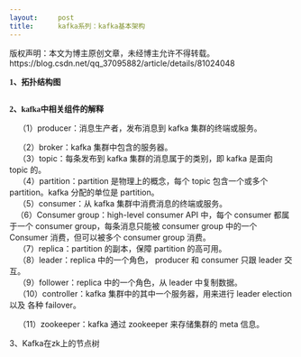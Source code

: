 ```yaml
---
layout:     post
title:      kafka系列：kafka基本架构
---
```

<div id="article_content" class="article_content clearfix csdn-tracking-statistics" data-pid="blog" data-mod="popu_307" data-dsm="post">
								<div class="article-copyright">
					版权声明：本文为博主原创文章，未经博主允许不得转载。					https://blog.csdn.net/qq_37095882/article/details/81024048				</div>
								            <link rel="stylesheet" href="https://csdnimg.cn/release/phoenix/template/css/ck_htmledit_views-f76675cdea.css">
						<div class="htmledit_views" id="content_views">
                <p><strong><span style="font-family:SimSun;">1、拓扑结构图</span></strong></p><p><img src="https://img-blog.csdn.net/2018071223260269?watermark/2/text/aHR0cHM6Ly9ibG9nLmNzZG4ubmV0L3FxXzM3MDk1ODgy/font/5a6L5L2T/fontsize/400/fill/I0JBQkFCMA==/dissolve/70" alt=""><br></p><p><strong><span style="font-family:SimSun;">2、kafka中相关组件的解释</span></strong></p><p>    （1）producer：消息生产者，发布消息到 kafka 集群的终端或服务。<br></p><p>    （2）broker：kafka 集群中包含的服务器。<br>    （3）topic：每条发布到 kafka 集群的消息属于的类别，即 kafka 是面向 topic 的。<br>    （4）partition：partition 是物理上的概念，每个 topic 包含一个或多个 partition。kafka 分配的单位是 partition。<br>    （5）consumer：从 kafka 集群中消费消息的终端或服务。<br>   （6）Consumer group：high-level consumer API 中，每个 consumer 都属于一个 consumer group，每条消息只能被 consumer group 中的一个 Consumer 消费，但可以被多个 consumer group 消费。<br>    （7）replica：partition 的副本，保障 partition 的高可用。<br>    （8）leader：replica 中的一个角色， producer 和 consumer 只跟 leader 交互。<br>    （9）follower：replica 中的一个角色，从 leader 中复制数据。<br>    （10）controller：kafka 集群中的其中一个服务器，用来进行 leader election 以及 各种 failover。<br></p><p>    （11）zookeeper：kafka 通过 zookeeper 来存储集群的 meta 信息。</p><p>3、Kafka在zk上的节点树</p><p><img src="https://img-blog.csdn.net/20180712233818716?watermark/2/text/aHR0cHM6Ly9ibG9nLmNzZG4ubmV0L3FxXzM3MDk1ODgy/font/5a6L5L2T/fontsize/400/fill/I0JBQkFCMA==/dissolve/70" alt=""><br></p>            </div>
                </div>